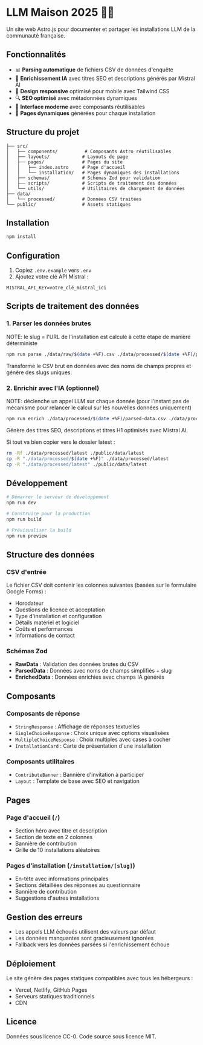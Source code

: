 # LLM Maison 2025 🤖🏡

Un site web Astro.js pour documenter et partager les installations LLM de la communauté française.

## Fonctionnalités

- 📊 **Parsing automatique** de fichiers CSV de données d'enquête
- 🤖 **Enrichissement IA** avec titres SEO et descriptions générés par Mistral AI  
- 📱 **Design responsive** optimisé pour mobile avec Tailwind CSS
- 🔍 **SEO optimisé** avec métadonnées dynamiques
- 🎨 **Interface moderne** avec composants réutilisables
- 📁 **Pages dynamiques** générées pour chaque installation

## Structure du projet

```
├── src/
│   ├── components/          # Composants Astro réutilisables
│   ├── layouts/            # Layouts de page
│   ├── pages/              # Pages du site
│   │   ├── index.astro     # Page d'accueil
│   │   └── installation/   # Pages dynamiques des installations
│   ├── schemas/            # Schémas Zod pour validation
│   ├── scripts/            # Scripts de traitement des données
│   └── utils/              # Utilitaires de chargement de données
├── data/
│   └── processed/          # Données CSV traitées
└── public/                 # Assets statiques
```

## Installation

```bash
npm install
```

## Configuration

1. Copiez `.env.example` vers `.env`
2. Ajoutez votre clé API Mistral :
```env
MISTRAL_API_KEY=votre_clé_mistral_ici
```

## Scripts de traitement des données

### 1. Parser les données brutes

NOTE: le slug = l'URL de l'installation est calculé à cette étape de manière déterministe

```bash
npm run parse ./data/raw/$(date +%F).csv ./data/processed/$(date +%F)/parsed-data.csv
```
Transforme le CSV brut en données avec des noms de champs propres et génère des slugs uniques.

### 2. Enrichir avec l'IA (optionnel)

NOTE: déclenche un appel LLM sur chaque donnée (pour l'instant pas de mécanisme pour relancer le calcul sur les nouvelles données uniquement)

```bash
npm run enrich ./data/processed/$(date +%F)/parsed-data.csv ./data/processed/$(date +%F)/enriched-data.csv
```
Génère des titres SEO, descriptions et titres H1 optimisés avec Mistral AI.

Si tout va bien copier vers le dossier latest : 

```sh
rm -Rf ./data/processed/latest ./public/data/latest
cp -R "./data/processed/$(date +%F)" ./data/processed/latest
cp -R "./data/processed/latest" ./public/data/latest
```

## Développement

```bash
# Démarrer le serveur de développement
npm run dev

# Construire pour la production
npm run build

# Prévisualiser la build
npm run preview
```

## Structure des données

### CSV d'entrée
Le fichier CSV doit contenir les colonnes suivantes (basées sur le formulaire Google Forms) :
- Horodateur
- Questions de licence et acceptation
- Type d'installation et configuration
- Détails matériel et logiciel
- Coûts et performances
- Informations de contact

### Schémas Zod

- **RawData** : Validation des données brutes du CSV
- **ParsedData** : Données avec noms de champs simplifiés + slug
- **EnrichedData** : Données enrichies avec champs IA générés

## Composants

### Composants de réponse
- `StringResponse` : Affichage de réponses textuelles
- `SingleChoiceResponse` : Choix unique avec options visualisées  
- `MultipleChoiceResponse` : Choix multiples avec cases à cocher
- `InstallationCard` : Carte de présentation d'une installation

### Composants utilitaires
- `ContributeBanner` : Bannière d'invitation à participer
- `Layout` : Template de base avec SEO et navigation

## Pages

### Page d'accueil (`/`)
- Section héro avec titre et description
- Section de texte en 2 colonnes
- Bannière de contribution
- Grille de 10 installations aléatoires

### Pages d'installation (`/installation/[slug]`)
- En-tête avec informations principales
- Sections détaillées des réponses au questionnaire
- Bannière de contribution
- Suggestions d'autres installations

## Gestion des erreurs

- Les appels LLM échoués utilisent des valeurs par défaut
- Les données manquantes sont gracieusement ignorées
- Fallback vers les données parsées si l'enrichissement échoue

## Déploiement

Le site génère des pages statiques compatibles avec tous les hébergeurs :
- Vercel, Netlify, GitHub Pages
- Serveurs statiques traditionnels
- CDN

## Licence

Données sous licence CC-0. Code source sous licence MIT.